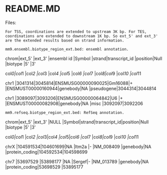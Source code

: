 README.MD
=========

Files:

	For TSS, coordinations are extended to upstream 3K bp. For TES, coordinations are extended to downstream 1K bp. So ext_5' and ext_3' are the extended results based on strand information.

	mm9.ensembl.biotype_region_ext.bed: ensembl annotation.

chrom|ext_5' |ext_3' |ensembl id        |Symbol |strand|transcript_id     |position|Null |biotype   |5'     |3'

col*0|col*1  |col*2  |col*3             |col*4  |col*5 |col*6             |col*7   |col*8|col*9     |col*10 |col*11 

chr1 |3041314|3045814|ENSMUSG00000090025|Gm16088|+     |ENSMUST00000160944|genebody|NA   |pseudogene|3044314|3044814

chr1 |3089097|3093206|ENSMUSG00000064842|U6     |+     |ENSMUST00000082908|genebody|NA   |misc      |3092097|3092206

	mm9.refseq.biotype_region_ext.bed: RefSeq annotation.

chrom|ext_5'   |ext_3'   |NULL |Symbol|strand|transcript_id|position|Null |biotype       |5'       |3'

col*0|col*1    |col*2    |col*3|col*4 |col*5|col*6         |col*7   |col*8|col*9         |col*10   |col*11   

chrX |104591534|104601699|NA   |Itm2a |-    |NM_008409     |genebody|NA   |protein_coding|104592534|104598699

chr7 |53697529 |53898177 |NA   |Sergef|-    |NM_013789     |genebody|NA   |protein_coding|53698529 |53895177
